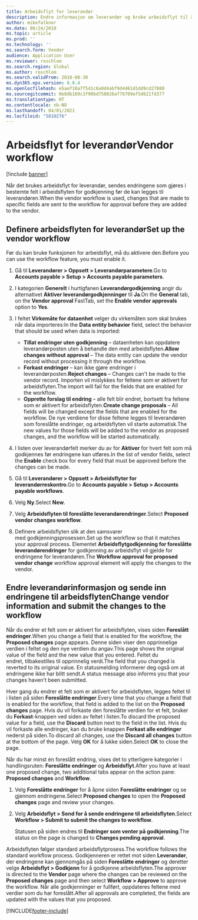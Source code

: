 ```yaml
---
title: Arbeidsflyt for leverandør
description: Endre informasjon om leverandør og bruke arbeidsflyt til å godkjenne den.
author: mikefalkner
ms.date: 08/24/2018
ms.topic: article
ms.prod: ''
ms.technology: ''
ms.search.form: Vendor
audience: Application User
ms.reviewer: roschlom
ms.search.region: Global
ms.author: roschlom
ms.search.validFrom: 2018-08-30
ms.dyn365.ops.version: 8.0.4
ms.openlocfilehash: e5aef18a7f541c6a0d4abf9d4461d1dd9cd27880
ms.sourcegitcommit: 0e8db169c3f90bd750826af76709ef5d621fd377
ms.translationtype: HT
ms.contentlocale: nb-NO
ms.lasthandoff: 04/01/2021
ms.locfileid: "5810276"
---
```

# <a name="vendor-workflow"></a><span data-ttu-id="54d47-103">Arbeidsflyt for leverandør</span><span class="sxs-lookup"><span data-stu-id="54d47-103">Vendor workflow</span></span>

[!include [banner](../includes/banner.md)]

<span data-ttu-id="54d47-104">Når det brukes arbeidsflyt for leverandør, sendes endringene som gjøres i bestemte felt i arbeidsflyten for godkjenning før de kan legges til leverandøren.</span><span class="sxs-lookup"><span data-stu-id="54d47-104">When the vendor workflow is used, changes that are made to specific fields are sent to the workflow for approval before they are added to the vendor.</span></span>

## <a name="set-up-the-vendor-workflow"></a><span data-ttu-id="54d47-105">Definere arbeidsflyten for leverandør</span><span class="sxs-lookup"><span data-stu-id="54d47-105">Set up the vendor workflow</span></span>

<span data-ttu-id="54d47-106">Før du kan bruke funksjonen for arbeidsflyt, må du aktivere den.</span><span class="sxs-lookup"><span data-stu-id="54d47-106">Before you can use the workflow feature, you must enable it.</span></span>

1. <span data-ttu-id="54d47-107">Gå til **Leverandører \> Oppsett \> Leverandørparametere**.</span><span class="sxs-lookup"><span data-stu-id="54d47-107">Go to **Accounts payable \> Setup \> Accounts payable parameters**.</span></span>
2. <span data-ttu-id="54d47-108">I kategorien **Generelt** i hurtigfanen **Leverandørgodkjenning** angir du alternativet **Aktiver leverandørgodkjenninger** til **Ja**.</span><span class="sxs-lookup"><span data-stu-id="54d47-108">On the **General** tab, on the **Vendor approval** FastTab, set the **Enable vendor approvals** option to **Yes**.</span></span>
3. <span data-ttu-id="54d47-109">I feltet **Virkemåte for dataenhet** velger du virkemåten som skal brukes når data importeres:</span><span class="sxs-lookup"><span data-stu-id="54d47-109">In the **Data entity behavior** field, select the behavior that should be used when data is imported:</span></span>

    - <span data-ttu-id="54d47-110">**Tillat endringer uten godkjenning** – dataenheten kan oppdatere leverandørposten uten å behandle den med arbeidsflyten.</span><span class="sxs-lookup"><span data-stu-id="54d47-110">**Allow changes without approval** – The data entity can update the vendor record without processing it through the workflow.</span></span>
    - <span data-ttu-id="54d47-111">**Forkast endringer** – kan ikke gjøre endringer i leverandørposten.</span><span class="sxs-lookup"><span data-stu-id="54d47-111">**Reject changes** – Changes can't be made to the vendor record.</span></span> <span data-ttu-id="54d47-112">Importen vil mislykkes for feltene som er aktivert for arbeidsflyten.</span><span class="sxs-lookup"><span data-stu-id="54d47-112">The import will fail for the fields that are enabled for the workflow.</span></span>
    - <span data-ttu-id="54d47-113">**Opprette forslag til endring** – alle felt blir endret, bortsett fra feltene som er aktivert for arbeidsflyten.</span><span class="sxs-lookup"><span data-stu-id="54d47-113">**Create change proposals** – All fields will be changed except the fields that are enabled for the workflow.</span></span> <span data-ttu-id="54d47-114">De nye verdiene for disse feltene legges til leverandøren som foreslåtte endringer, og arbeidsflyten vil starte automatisk.</span><span class="sxs-lookup"><span data-stu-id="54d47-114">The new values for those fields will be added to the vendor as proposed changes, and the workflow will be started automatically.</span></span>

4. <span data-ttu-id="54d47-115">I listen over leverandørfelt merker du av for **Aktiver** for hvert felt som må godkjennes før endringene kan utføres.</span><span class="sxs-lookup"><span data-stu-id="54d47-115">In the list of vendor fields, select the **Enable** check box for every field that must be approved before the changes can be made.</span></span>
5. <span data-ttu-id="54d47-116">Gå til **Leverandører \> Oppsett \> Arbeidsflyter for leverandørreskontro**.</span><span class="sxs-lookup"><span data-stu-id="54d47-116">Go to **Accounts payable \> Setup \> Accounts payable workflows**.</span></span>
6. <span data-ttu-id="54d47-117">Velg **Ny**.</span><span class="sxs-lookup"><span data-stu-id="54d47-117">Select **New**.</span></span>
7. <span data-ttu-id="54d47-118">Velg **Arbeidsflyten til foreslåtte leverandørendringer**.</span><span class="sxs-lookup"><span data-stu-id="54d47-118">Select **Proposed vendor changes workflow**.</span></span> 
8. <span data-ttu-id="54d47-119">Definere arbeidsflyten slik at den samsvarer med godkjenningsprosessen.</span><span class="sxs-lookup"><span data-stu-id="54d47-119">Set up the workflow so that it matches your approval process.</span></span> <span data-ttu-id="54d47-120">Elementet **Arbeidsflytgodkjenning for foreslåtte leverandørendringer** for godkjenning av arbeidsflyt vil gjelde for endringene for leverandøren.</span><span class="sxs-lookup"><span data-stu-id="54d47-120">The **Workflow approval for proposed vendor change** workflow approval element will apply the changes to the vendor.</span></span>

## <a name="change-vendor-information-and-submit-the-changes-to-the-workflow"></a><span data-ttu-id="54d47-121">Endre leverandørinformasjon og sende inn endringene til arbeidsflyten</span><span class="sxs-lookup"><span data-stu-id="54d47-121">Change vendor information and submit the changes to the workflow</span></span>

<span data-ttu-id="54d47-122">Når du endrer et felt som er aktivert for arbeidsflyten, vises siden **Foreslått endringer**.</span><span class="sxs-lookup"><span data-stu-id="54d47-122">When you change a field that is enabled for the workflow, the **Proposed changes** page appears.</span></span> <span data-ttu-id="54d47-123">Denne siden viser den opprinnelige verdien i feltet og den nye verdien du angav.</span><span class="sxs-lookup"><span data-stu-id="54d47-123">This page shows the original value of the field and the new value that you entered.</span></span> <span data-ttu-id="54d47-124">Feltet du endret, tilbakestilles til opprinnelig verdi.</span><span class="sxs-lookup"><span data-stu-id="54d47-124">The field that you changed is reverted to its original value.</span></span> <span data-ttu-id="54d47-125">En statusmelding informerer deg også om at endringene ikke har blitt sendt.</span><span class="sxs-lookup"><span data-stu-id="54d47-125">A status message also informs you that your changes haven't been submitted.</span></span> 

<span data-ttu-id="54d47-126">Hver gang du endrer et felt som er aktivert for arbeidsflyten, legges feltet til i listen på siden **Foreslåtte endringer**.</span><span class="sxs-lookup"><span data-stu-id="54d47-126">Every time that you change a field that is enabled for the workflow, that field is added to the list on the **Proposed changes** page.</span></span> <span data-ttu-id="54d47-127">Hvis du vil forkaste den foreslåtte verdien for et felt, bruker du **Forkast**-knappen ved siden av feltet i listen.</span><span class="sxs-lookup"><span data-stu-id="54d47-127">To discard the proposed value for a field, use the **Discard** button next to the field in the list.</span></span> <span data-ttu-id="54d47-128">Hvis du vil forkaste alle endringer, kan du bruke knappen **Forkast alle endringer** nederst på siden.</span><span class="sxs-lookup"><span data-stu-id="54d47-128">To discard all changes, use the **Discard all changes** button at the bottom of the page.</span></span> <span data-ttu-id="54d47-129">Velg **OK** for å lukke siden.</span><span class="sxs-lookup"><span data-stu-id="54d47-129">Select **OK** to close the page.</span></span>

<span data-ttu-id="54d47-130">Når du har minst én foreslått endring, vises det to ytterligere kategorier i handlingsruten: **Foreslåtte endringer** og **Arbeidsflyt**.</span><span class="sxs-lookup"><span data-stu-id="54d47-130">After you have at least one proposed change, two additional tabs appear on the action pane: **Proposed changes** and **Workflow**.</span></span>

1. <span data-ttu-id="54d47-131">Velg **Foreslåtte endringer** for å åpne siden **Foreslåtte endringer** og se gjennom endringene.</span><span class="sxs-lookup"><span data-stu-id="54d47-131">Select **Proposed changes** to open the **Proposed changes** page and review your changes.</span></span>
2. <span data-ttu-id="54d47-132">Velg **Arbeidsflyt \> Send for å sende endringene til arbeidsflyten**.</span><span class="sxs-lookup"><span data-stu-id="54d47-132">Select **Workflow \> Submit to submit the changes to workflow**.</span></span>

    <span data-ttu-id="54d47-133">Statusen på siden endres til **Endringer som venter på godkjenning**.</span><span class="sxs-lookup"><span data-stu-id="54d47-133">The status on the page is changed to **Changes pending approval**.</span></span>

<span data-ttu-id="54d47-134">Arbeidsflyten følger standard arbeidsflytprosess.</span><span class="sxs-lookup"><span data-stu-id="54d47-134">The workflow follows the standard workflow process.</span></span> <span data-ttu-id="54d47-135">Godkjenneren er rettet mot siden **Leverandør**, der endringene kan gjennomgås på siden **Foreslåtte endringer** og deretter velge **Arbeidsflyt \> Godkjenn** for å godkjenne arbeidsflyten.</span><span class="sxs-lookup"><span data-stu-id="54d47-135">The approver is directed to the **Vendor** page where the changes can be reviewed on the **Proposed changes** page and then select **Workflow \> Approve** to approve the workflow.</span></span> <span data-ttu-id="54d47-136">Når alle godkjenninger er fullført, oppdateres feltene med verdier som du har foreslått.</span><span class="sxs-lookup"><span data-stu-id="54d47-136">After all approvals are completed, the fields are updated with the values that you proposed.</span></span>


[!INCLUDE[footer-include](../../includes/footer-banner.md)]